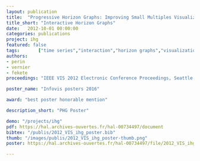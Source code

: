 ```yaml
---
layout: publication
title:  "Progressive Horizon Graphs: Improving Small Multiples Visualization of Time Series"
title_short: "Interactive Horizon Graphs"
date:   2012-10-01 00:00:00
categories: publications
project: ihg
featured: false
tags: 		["time series","interaction","horizon graphs","visualization"]
authors: 
- perin
- vernier
- fekete
proceedings: "IEEE VIS 2012 Electronic Conference Proceedings, Seattle, WA, USA. IEEE"

poster_name: "Infovis posters 2016"

award: "best poster honorable mention"

description_short: "PHG Poster"

demo: "/projects/ihg"
pdf: https://hal.archives-ouvertes.fr/hal-00734497/document
bibtex: "/publis/2012_VIS_ihg_poster.bib"
thumb: "/images/publis/2012_VIS_ihg_poster-thumb.png"
poster: https://hal.archives-ouvertes.fr/hal-00734497/file/2012_VIS_ihg_poster-poster.pdf

---
```

